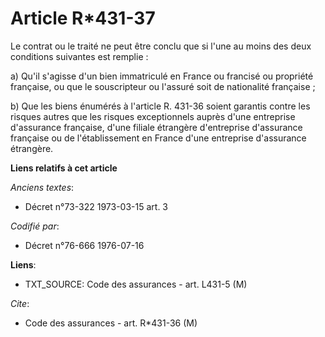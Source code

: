 # Article R*431-37

Le contrat ou le traité ne peut être conclu que si l'une au moins des deux conditions suivantes est remplie :

a) Qu'il s'agisse d'un bien immatriculé en France ou francisé ou propriété française, ou que le souscripteur ou l'assuré soit
de nationalité française ;

b) Que les biens énumérés à l'article R. 431-36 soient garantis contre les risques autres que les risques exceptionnels
auprès d'une entreprise d'assurance française, d'une filiale étrangère d'entreprise d'assurance française ou de
l'établissement en France d'une entreprise d'assurance étrangère.

**Liens relatifs à cet article**

_Anciens textes_:

  - Décret n°73-322 1973-03-15 art. 3

_Codifié par_:

  - Décret n°76-666 1976-07-16

**Liens**:

  - TXT_SOURCE: Code des assurances - art. L431-5 (M)

_Cite_:

  - Code des assurances - art. R*431-36 (M)
